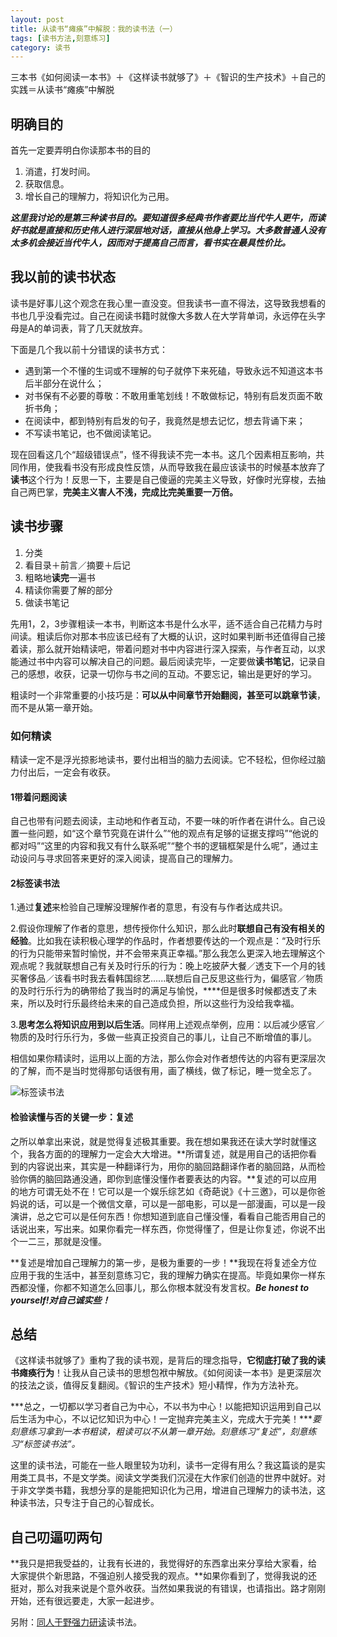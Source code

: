 ```yaml
---
layout: post
title: 从读书“瘫痪”中解脱：我的读书法（一）
tags: [读书方法,刻意练习]
category: 读书
---
```

三本书《如何阅读一本书》＋《这样读书就够了》＋《智识的生产技术》＋自己的实践＝从读书“瘫痪”中解脱

## 明确目的
首先一定要弄明白你读那本书的目的

1. 消遣，打发时间。
2. 获取信息。
3. 增长自己的理解力，将知识化为己用。

***这里我讨论的是第三种读书目的。要知道很多经典书作者要比当代牛人更牛，而读好书就是直接和历史伟人进行深层地对话，直接从他身上学习。大多数普通人没有太多机会接近当代牛人，因而对于提高自己而言，看书实在最具性价比。***

## 我以前的读书状态

读书是好事儿这个观念在我心里一直没变。但我读书一直不得法，这导致我想看的书也几乎没看完过。自己在阅读书籍时就像大多数人在大学背单词，永远停在头字母是A的单词表，背了几天就放弃。

下面是几个我以前十分错误的读书方式：
 
* 遇到第一个不懂的生词或不理解的句子就停下来死磕，导致永远不知道这本书后半部分在说什么；
* 对书保有不必要的尊敬：不敢用重笔划线！不敢做标记，特别有启发页面不敢折书角；
* 在阅读中，都到特别有启发的句子，我竟然是想去记忆，想去背诵下来；
* 不写读书笔记，也不做阅读笔记。

现在回看这几个“超级错误点”，怪不得我读不完一本书。这几个因素相互影响，共同作用，使我看书没有形成良性反馈，从而导致我在最应该读书的时候基本放弃了**读书**这个行为！反思一下，主要是自己傻逼的完美主义导致，好像时光穿梭，去抽自己两巴掌，**完美主义害人不浅，完成比完美重要一万倍。**

## 读书步骤

1. 分类
2. 看目录＋前言／摘要＋后记
3. 粗略地**读完**一遍书
4. 精读你需要了解的部分
5. 做读书笔记

先用1，2，3步骤粗读一本书，判断这本书是什么水平，适不适合自己花精力与时间读。粗读后你对那本书应该已经有了大概的认识，这时如果判断书还值得自己接着读，那么就开始精读吧，带着问题对书中内容进行深入探索，与作者互动，以求能通过书中内容可以解决自己的问题。最后阅读完毕，一定要做**读书笔记**，记录自己的感想，收获，记录一切你与书之间的互动。不要忘记，输出是更好的学习。

粗读时一个非常重要的小技巧是：**可以从中间章节开始翻阅，甚至可以跳章节读**，而不是从第一章开始。

### 如何精读
精读一定不是浮光掠影地读书，要付出相当的脑力去阅读。它不轻松，但你经过脑力付出后，一定会有收获。
#### 1带着问题阅读
自己也带有问题去阅读，主动地和作者互动，不要一味的听作者在讲什么。自己设置一些问题，如“这个章节究竟在讲什么”“他的观点有足够的证据支撑吗”“他说的都对吗”“这里的内容和我又有什么联系呢”“整个书的逻辑框架是什么呢”，通过主动设问与寻求回答来更好的深入阅读，提高自己的理解力。
#### 2标签读书法
1.通过**复述**来检验自己理解没理解作者的意思，有没有与作者达成共识。

2.假设你理解了作者的意思，想传授你什么知识，那么此时**联想自己有没有相关的经验**。比如我在读积极心理学的作品时，作者想要传达的一个观点是：“及时行乐的行为只能带来暂时愉悦，并不会带来真正幸福。”那么我怎么更深入地去理解这个观点呢？我就联想自己有关及时行乐的行为：晚上吃披萨大餐／透支下一个月的钱买奢侈品／该看书时我去看韩国综艺......联想后自己反思这些行为，偏感官／物质的及时行乐行为的确带给了我当时的满足与愉悦，****但是很多时候都透支了未来，所以及时行乐最终给未来的自己造成负担，所以这些行为没给我幸福。

3.**思考怎么将知识应用到以后生活**。同样用上述观点举例，应用：以后减少感官／物质的及时行乐行为，多做一些真正投资自己的事儿，让自己不断增值的事儿。

相信如果你精读时，运用以上面的方法，那么你会对作者想传达的内容有更深层次的了解，而不是当时觉得那句话很有用，画了横线，做了标记，睡一觉全忘了。

![](<https:/github.com/BleuHu/BleuHu.github.io/blob/master/_posts/media/15055754507526/FullSizeRender%202.jpg?raw=true/FullSizeRender 2.jpg> "标签读书法")
#### 检验读懂与否的关键一步：复述

之所以单拿出来说，就是觉得复述极其重要。我在想如果我还在读大学时就懂这个，我各方面的的理解力一定会大大增进。**所谓复述，就是用自己的话把你看到的内容说出来，其实是一种翻译行为，用你的脑回路翻译作者的脑回路，从而检验你俩的脑回路通没通，即你到底懂没懂作者要表达的内容。**复述的可以应用的地方可谓无处不在！它可以是一个娱乐综艺如《奇葩说》《十三邀》，可以是你爸妈说的话，可以是一个微信文章，可以是一部电影，可以是一部漫画，可以是一段演讲，总之它可以是任何东西！你想知道到底自己懂没懂，看看自己能否用自己的话说出来，写出来。如果你看完一样东西，你觉得懂了，但是让你复述，你说不出个一二三，那就是没懂。

**复述是增加自己理解力的第一步，是极为重要的一步！**我现在将复述全方位应用于我的生活中，甚至刻意练习它，我的理解力确实在提高。毕竟如果你一样东西都没懂，你都不知道怎么回事儿，那么你根本就没有发言权。***Be honest to yourself!对自己诚实些！***

## 总结
《这样读书就够了》重构了我的读书观，是背后的理念指导，**它彻底打破了我的读书瘫痪行为**！让我从自己读书的思想包袱中解放。《如何阅读一本书》是更深层次的技法之谈，值得反复翻阅。《智识的生产技术》短小精悍，作为方法补充。

***总之，一切都以学习者自己为中心，不以书为中心！以能把知识运用到自己以后生活为中心，不以记忆知识为中心！一定抛弃完美主义，完成大于完美！****要刻意练习拿到一本书粗读，粗读可以不从第一章开始。刻意练习“复述”，刻意练习“标签读书法”。*

这里的读书法，可能在一些人眼里较为功利，读书一定得有用么？我这篇谈的是实用类工具书，不是文学类。阅读文学类我们沉浸在大作家们创造的世界中就好。对于非文学类书籍，我想分享的是能把知识化为己用，增进自己理解力的读书法，这种读书法，只专注于自己的心智成长。

## 自己叨逼叨两句

**我只是把我受益的，让我有长进的，我觉得好的东西拿出来分享给大家看，给大家提供个新思路，不强迫别人接受我的观点。**如果你看到了，觉得我说的还挺对，那么对我来说是个意外收获。当然如果我说的有错误，也请指出。路才刚刚开始，还有很远要走，大家一起进步。
 
另附：[同人于野强力研读](http://www.geekonomics10000.com/376)读书法。